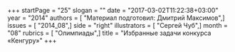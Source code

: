 +++
startPage = "25"
slogan = ""
date = "2017-03-02T11:22:38+03:00"
year = "2014"
authors = [ "Материал подготовил: Дмитрий Максимов",]
issues = [ "2014_08",]
side = "right"
illustrators = [ "Сергей Чуб",]
month = "08"
rubrics = [ "Олимпиады",]
title = "Избранные задачи конкурса «Кенгуру»"
+++
